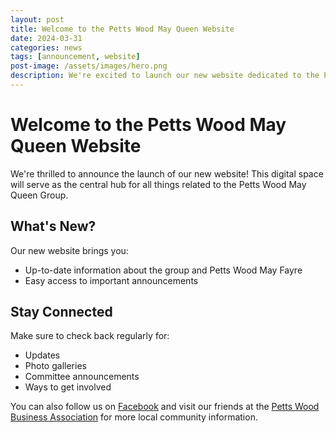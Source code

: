 ```yaml
---
layout: post
title: Welcome to the Petts Wood May Queen Website
date: 2024-03-31
categories: news
tags: [announcement, website]
post-image: /assets/images/hero.png
description: We're excited to launch our new website dedicated to the Petts Wood May Queen Group.
---
```


# Welcome to the Petts Wood May Queen Website

We're thrilled to announce the launch of our new website! This digital space will serve as the central hub for all things related to the Petts Wood May Queen Group.

## What's New?

Our new website brings you:
- Up-to-date information about the group and Petts Wood May Fayre
- Easy access to important announcements


## Stay Connected

Make sure to check back regularly for:
- Updates
- Photo galleries
- Committee announcements
- Ways to get involved

You can also follow us on [Facebook](https://facebook.com/newpettswoodmayfayre) and visit our friends at the [Petts Wood Business Association](https://lovepettswood.co.uk/) for more local community information.